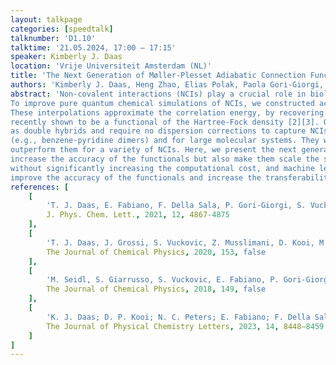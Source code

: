 ```yaml
---
layout: talkpage
categories: [speedtalk]
talknumber: 'D1.10'
talktime: '21.05.2024, 17:00 – 17:15'
speaker: Kimberly J. Daas
location: 'Vrije Universiteit Amsterdam (NL)'
title: 'The Next Generation of Møller-Plesset Adiabatic Connection Functionals for Non-Covalant Interactions'
authors: 'Kimberly J. Daas, Heng Zhao, Elias Polak, Paola Gori-Giorgi, Stefan Vuckovic'
abstract: 'Non-covalent interactions (NCIs) play a crucial role in biology, chemistry, material science, and everything in between. 
To improve pure quantum chemical simulations of NCIs, we constructed accurate models via an interpolation along the Møller-Plesset adiabatic connection (MP AC) [1]. 
These interpolations approximate the correlation energy, by recovering MP2 at small coupling strengths and the correct large-coupling strength expansion of the MP AC, 
recently shown to be a functional of the Hartree-Fock density [2][3]. Our models are size consistent for fragments with non-degenerate ground states, have the same cost
as double hybrids and require no dispersion corrections to capture NCIs accurately. These interpolations greatly reduced large MP2 errors for typical &pi;-stacking complexes 
(e.g., benzene-pyridine dimers) and for large molecular systems. They were also competitive with state-of-the-art dispersion enhanced functionals and can even significantly 
outperform them for a variety of NCIs. Here, we present the next generation of the MPAC functionals where we use spin scaling and regularization techniques to not only further 
increase the accuracy of the functionals but also make them scale the same as hybrids [4]. Other strategies such as local interpolations, giving the functions more information 
without significantly increasing the computational cost, and machine learning, by either finding the optimal parameters or finding better interpolation forms, are used to further 
improve the accuracy of the functionals and increase the transferability to different non-covalent interactions and other energy differences.'
references: [
    [
        'T. J. Daas, E. Fabiano, F. Della Sala, P. Gori-Giorgi, S. Vuckovic',
        J. Phys. Chem. Lett., 2021, 12, 4867-4875 
    ],
    [
        'T. J. Daas, J. Grossi, S. Vuckovic, Z. Musslimani, D. Kooi, M. Seidl, K. Giesbertz, P. Gori-Giorgi',
        The Journal of Chemical Physics, 2020, 153, false
    ],
    [
        'M. Seidl, S. Giarrusso, S. Vuckovic, E. Fabiano, P. Gori-Giorgi',
        The Journal of Chemical Physics, 2018, 149, false
    ],
    [
        'K. J. Daas; D. P. Kooi; N. C. Peters; E. Fabiano; F. Della Sala; P. Gori-Giorgi; S. Vuckovic',
        The Journal of Physical Chemistry Letters, 2023, 14, 8448–8459
    ]
]
---
```

